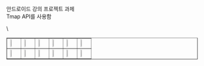 안드로이드 강의 프로젝트 과제<br>
Tmap API를 사용함<br>
<table border="1">
  <tr>
<td><img src="https://user-images.githubusercontent.com/19682509/111780507-dadc3c00-88fa-11eb-9b9d-3014dba8d5c8.jpg" width="20%" height="20%"></td>
<td><img src="https://user-images.githubusercontent.com/19682509/111780521-ddd72c80-88fa-11eb-80e4-7b51ac942231.jpg" width="20%" height="20%"></td>
<td><img src="https://user-images.githubusercontent.com/19682509/111780522-de6fc300-88fa-11eb-9682-2114ebc32164.jpg" width="20%" height="20%"></td>
<td><img src="https://user-images.githubusercontent.com/19682509/111780523-de6fc300-88fa-11eb-87f5-5f6c939eae1e.jpg" width="20%" height="20%"></td>
<td><img src="https://user-images.githubusercontent.com/19682509/111780525-df085980-88fa-11eb-9fc2-e62535557358.jpg" width="20%" height="20%"></td>
<td><img src="https://user-images.githubusercontent.com/19682509/111780526-df085980-88fa-11eb-9f7a-28da2ca9280b.jpg" width="20%" height="20%"></td></tr><tr>
<td><img src="https://user-images.githubusercontent.com/19682509/111780528-dfa0f000-88fa-11eb-8447-991a096727da.jpg" width="20%" height="20%"></td>
<td><img src="https://user-images.githubusercontent.com/19682509/111780529-dfa0f000-88fa-11eb-9b3a-4a1e2cce3402.jpg" width="20%" height="20%"></td>
<td><img src="https://user-images.githubusercontent.com/19682509/111780530-e0398680-88fa-11eb-865b-7e86d05001b4.jpg" width="20%" height="20%"></td>
<td><img src="https://user-images.githubusercontent.com/19682509/111780532-e0d21d00-88fa-11eb-8a4d-b4122c307276.jpg" width="20%" height="20%"></td>
<td><img src="https://user-images.githubusercontent.com/19682509/111780535-e0d21d00-88fa-11eb-845b-d8c0f60a4e9b.jpg" width="20%" height="20%"></td>
<td><img src="https://user-images.githubusercontent.com/19682509/111780537-e16ab380-88fa-11eb-95af-628253ac6d8b.jpg" width="20%" height="20%"></td></tr>\
 </table>
<!-- <img src="https://user-images.githubusercontent.com/19682509/111780540-e16ab380-88fa-11eb-9d7b-d1002ca0249e.jpg" width="20%" height="20%"> -->
